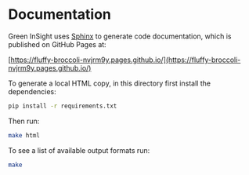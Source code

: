 # Documentation

Green InSight uses [Sphinx](https://www.sphinx-doc.org/) to generate code documentation, which is published 
on GitHub Pages at:

[https://fluffy-broccoli-nvjrm9y.pages.github.io/](https://fluffy-broccoli-nvjrm9y.pages.github.io/)

To generate a local HTML copy, in this directory first install the dependencies:

```sh
pip install -r requirements.txt
```

Then run:

```sh
make html
```

To see a list of available output formats run:

```sh
make
```
